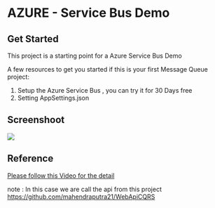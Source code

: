 # AZURE - Service Bus Demo
## Get Started

This project is a starting point for a Azure Service Bus Demo

A few resources to get you started if this is your first Message Queue project:

1. Setup the Azure Service Bus , you can try it for 30 Days free
2. Setting AppSettings.json 

## Screenshoot
![](https://github.com/mahendraputra21/service-bus-demo/blob/main/azure-service-bus.png)

## Reference
[Please follow this Video for the detail](https://www.youtube.com/watch?v=v52yC9kq0Yg&ab_channel=IAmTimCorey)

note : In this case we are call the api from this project https://github.com/mahendraputra21/WebApiCQRS
